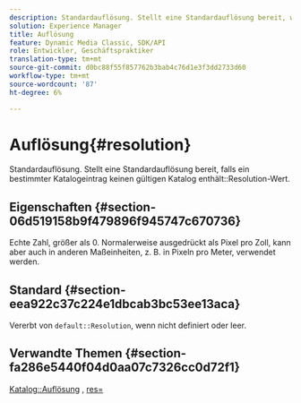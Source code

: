 ```yaml
---
description: Standardauflösung. Stellt eine Standardauflösung bereit, wenn ein bestimmter Katalogeintrag keinen gültigen Wert für die Katalogauflösung enthält.
solution: Experience Manager
title: Auflösung
feature: Dynamic Media Classic, SDK/API
role: Entwickler, Geschäftspraktiker
translation-type: tm+mt
source-git-commit: d0bc88f55f857762b3bab4c76d1e3f3dd2733d60
workflow-type: tm+mt
source-wordcount: '87'
ht-degree: 6%

---
```



# Auflösung{#resolution}

Standardauflösung. Stellt eine Standardauflösung bereit, falls ein bestimmter Katalogeintrag keinen gültigen Katalog enthält::Resolution-Wert.

## Eigenschaften {#section-06d519158b9f479896f945747c670736}

Echte Zahl, größer als 0. Normalerweise ausgedrückt als Pixel pro Zoll, kann aber auch in anderen Maßeinheiten, z. B. in Pixeln pro Meter, verwendet werden.

## Standard {#section-eea922c37c224e1dbcab3bc53ee13aca}

Vererbt von `default::Resolution`, wenn nicht definiert oder leer.

## Verwandte Themen {#section-fa286e5440f04d0aa07c7326cc0d72f1}

[Katalog::Auflösung](../../../../../ir-api/material-cat/image-rendering-api-ref/c-ir-material-catalog/c-ir-material-data-reference/r-ir-resolution-dataref.md#reference-6a2d64c2d72b438fade58a3391569da7) ,  [res=](../../../../../ir-api/http-protocol/image-rendering-api-ref/c-ir-http-protocol-ref/c-ir-http-protocol-command-reference/r-ir-res.md#reference-0ad9de8887144c83a6db97b4994f7c04)
